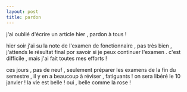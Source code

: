 ```yaml
---
layout: post
title: pardon
---
```


j'ai oublié d'écrire un article hier , pardon à tous !

hier soir j'ai su la note de l'examen de fonctionnaire , pas très bien , j'attends le résultat final por savoir si je peux continuer l'examen . c'est difficile , mais j'ai fait toutes mes efforts !

ces jours , pas de neuf , seulement préparer les examens de la fin du semestre , il y en a beaucoup à réviser , fatiguants ! on sera libéré le 10 janvier ! la vie est belle ! oui , belle comme la rose !
